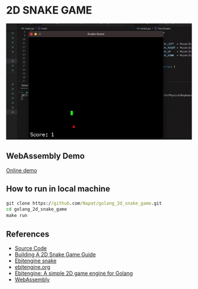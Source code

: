 # 2D SNAKE GAME

![Alt Text](/assets/images/snakegame.gif)

## WebAssembly Demo

[Online demo](https://napat.github.io/golang_2d_snake_game/web/index.html)

## How to run in local machine

``` cmd
git clone https://github.com/Napat/golang_2d_snake_game.git
cd golang_2d_snake_game
make run
```

## References

- [Source Code](https://github.com/Napat/golang_2d_snake_game)
- [Building A 2D Snake Game Guide](https://dev.to/mavensingh/learn-golang-by-building-a-2d-snake-game-a-complete-guide-4mpf)
- [Ebitengine snake](https://github.com/hajimehoshi/ebiten/blob/main/examples/snake/main.go)
- [ebitengine.org](https://ebitengine.org/)
- [Ebitengine: A simple 2D game engine for Golang](https://github.com/hajimehoshi/ebiten)
- [WebAssembly](https://ebitengine.org/en/documents/webassembly.html)
